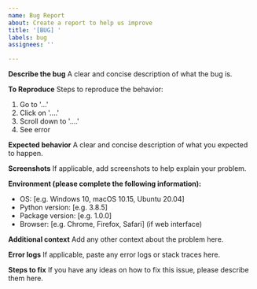 ```yaml
---
name: Bug Report
about: Create a report to help us improve
title: '[BUG] '
labels: bug
assignees: ''

---
```


**Describe the bug**
A clear and concise description of what the bug is.

**To Reproduce**
Steps to reproduce the behavior:
1. Go to '...'
2. Click on '....'
3. Scroll down to '....'
4. See error

**Expected behavior**
A clear and concise description of what you expected to happen.

**Screenshots**
If applicable, add screenshots to help explain your problem.

**Environment (please complete the following information):**
 - OS: [e.g. Windows 10, macOS 10.15, Ubuntu 20.04]
 - Python version: [e.g. 3.8.5]
 - Package version: [e.g. 1.0.0]
 - Browser: [e.g. Chrome, Firefox, Safari] (if web interface)

**Additional context**
Add any other context about the problem here.

**Error logs**
If applicable, paste any error logs or stack traces here.

**Steps to fix**
If you have any ideas on how to fix this issue, please describe them here.
